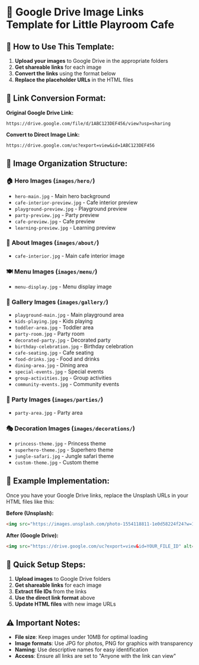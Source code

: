 # 📸 Google Drive Image Links Template for Little Playroom Cafe

## 🎯 How to Use This Template:

1. **Upload your images** to Google Drive in the appropriate folders
2. **Get shareable links** for each image
3. **Convert the links** using the format below
4. **Replace the placeholder URLs** in the HTML files

## 🔗 Link Conversion Format:

**Original Google Drive Link:**
```
https://drive.google.com/file/d/1ABC123DEF456/view?usp=sharing
```

**Convert to Direct Image Link:**
```
https://drive.google.com/uc?export=view&id=1ABC123DEF456
```

## 📁 Image Organization Structure:

### 🏠 **Hero Images** (`images/hero/`)
- `hero-main.jpg` - Main hero background
- `cafe-interior-preview.jpg` - Cafe interior preview
- `playground-preview.jpg` - Playground preview
- `party-preview.jpg` - Party preview
- `cafe-preview.jpg` - Cafe preview
- `learning-preview.jpg` - Learning preview

### 📖 **About Images** (`images/about/`)
- `cafe-interior.jpg` - Main cafe interior image

### 🍽️ **Menu Images** (`images/menu/`)
- `menu-display.jpg` - Menu display image

### 🎨 **Gallery Images** (`images/gallery/`)
- `playground-main.jpg` - Main playground area
- `kids-playing.jpg` - Kids playing
- `toddler-area.jpg` - Toddler area
- `party-room.jpg` - Party room
- `decorated-party.jpg` - Decorated party
- `birthday-celebration.jpg` - Birthday celebration
- `cafe-seating.jpg` - Cafe seating
- `food-drinks.jpg` - Food and drinks
- `dining-area.jpg` - Dining area
- `special-events.jpg` - Special events
- `group-activities.jpg` - Group activities
- `community-events.jpg` - Community events

### 🎉 **Party Images** (`images/parties/`)
- `party-area.jpg` - Party area

### 🎭 **Decoration Images** (`images/decorations/`)
- `princess-theme.jpg` - Princess theme
- `superhero-theme.jpg` - Superhero theme
- `jungle-safari.jpg` - Jungle safari theme
- `custom-theme.jpg` - Custom theme

## 📝 **Example Implementation:**

Once you have your Google Drive links, replace the Unsplash URLs in your HTML files like this:

**Before (Unsplash):**
```html
<img src="https://images.unsplash.com/photo-1554118811-1e0d58224f24?w=1200&h=900" alt="Kids playing in cafe">
```

**After (Google Drive):**
```html
<img src="https://drive.google.com/uc?export=view&id=YOUR_FILE_ID" alt="Kids playing in cafe">
```

## 🚀 **Quick Setup Steps:**

1. **Upload images** to Google Drive folders
2. **Get shareable links** for each image
3. **Extract file IDs** from the links
4. **Use the direct link format** above
5. **Update HTML files** with new image URLs

## ⚠️ **Important Notes:**

- **File size**: Keep images under 10MB for optimal loading
- **Image formats**: Use JPG for photos, PNG for graphics with transparency
- **Naming**: Use descriptive names for easy identification
- **Access**: Ensure all links are set to "Anyone with the link can view" 